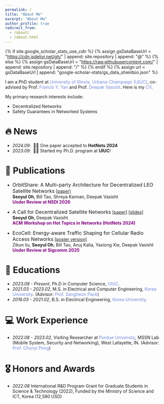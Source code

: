 ```yaml
---
permalink: /
title: "About Me"
excerpt: "About Me"
author_profile: true
redirect_from: 
  - /about/
  - /about.html
---
```


{% if site.google_scholar_stats_use_cdn %}
{% assign gsDataBaseUrl = "https://cdn.jsdelivr.net/gh/" | append: site.repository | append: "@" %}
{% else %}
{% assign gsDataBaseUrl = "https://raw.githubusercontent.com/" | append: site.repository | append: "/" %}
{% endif %}
{% assign url = gsDataBaseUrl | append: "google-scholar-stats/gs_data_shieldsio.json" %}

<span class='anchor' id='about-me'></span>

I am a PhD student at <a href="https://siebelschool.illinois.edu/" style="color: #7289da; text-decoration: none;">University of Illinois, Urbana-Champaign (UIUC)</a>, co-advised by Prof. <a href="https://fyy.cs.illinois.edu/" style="color: #7289da; text-decoration: none;">Francis Y. Yan</a> and Prof. <a href="https://deepakv.web.illinois.edu/" style="color: #7289da; text-decoration: none;">Deepak Vasisht</a>. Here is my <a href="assets/cv_seoyuloh.pdf" style="color: #7289da; text-decoration:none">CV</a>.

My primary research interests include:
- Decentralized Networks
- Safety Guarantees in Networked Systems 

# 🔥 News
- *2024.09*: &nbsp;🎉🎉 One paper accepted to **HotNets 2024**  
- *2023.09*: &nbsp;🎉🎉 Started my Ph.D. program at **UIUC**! 

# 📝 Publications 
- <font size="3">OrbitShare: A Multi-party Architecture for Decentralized LEO Satellite Networks</font>
[[paper]](https://seoyuloh.github.io/)\
**Seoyul Oh**, Bill Tao, Shreya Kannan, Deepak Vasisht \
<span style="color:purple">**Under Review at NSDI 2026**</span> 

- <font size="3">A Call for Decentralized Satellite Networks</font>
[[paper]](https://dl.acm.org/doi/10.1145/3696348.3696896) [[slides]](/assets/MP-LEO_slides.pdf)\
**Seoyul Oh**, Deepak Vasisht \
<span style="color:purple">**ACM Workshop on Hot Topics in Networks (HotNets 2024)**</span> 

- <font size="3">EcoCell: Energy-aware Traffic Shaping for Cellular Radio Access Networks</font>
[[poster version]](assets/ecocell_poster.pdf) \
Zikun liu, **Seoyul Oh**, Bill Tao, Anuj Kalia, Yaxiong Xie, Deepak Vasisht \
<span style="color:purple">**Under Review at Sigcomm 2025**</span> 


# 📖 Educations
- *2023.08 - Present*, Ph.D in Computer Science, <a href="https://siebelschool.illinois.edu/" style="color: #7289da; text-decoration: none;">UIUC</a>.
- *2021.03 - 2023.02*, M.S. in Electrical and Computer Engineering, <a href="https://sites.google.com/site/mnclab/home" style="color: #7289da; text-decoration: none;">Korea University</a>. (Advisor: <a href="https://sites.google.com/site/mnclab/home" style="color: #7289da; text-decoration: none;">Prof. Sangheon Pack</a>)
- *2016.03 - 2021.02*, B.S. in Electrical Engineering, <a href="https://ee.korea.ac.kr/eng/main/main.html" style="color: #7289da; text-decoration: none;">Korea University</a>.

# 💻 Work Experience
- *2022.08 - 2023.02*, Visiting Researcher at  <a href="https://www.cs.purdue.edu/homes/chunyi/group.html" style="color: #7289da; text-decoration: none;">Purdue University</a>, MSSN Lab (Mobile System, Security and Networking), West Lafayette, IN. (Advisor: <a href="https://www.cs.purdue.edu/homes/chunyi/" style="color: #7289da; text-decoration: none;">Prof. Chunyi Peng</a>)


# 🎖 Honors and Awards
- *2022.08* International R&D Program Grant for Graduate Students in Science & Technology (2022), Funded by the Ministry of Science and ICT, Korea (12,580 USD)